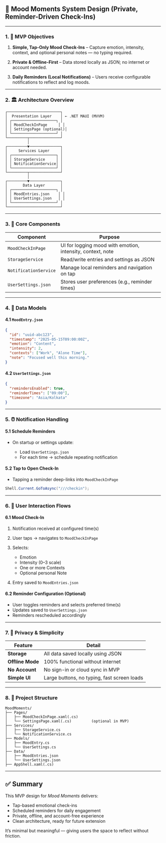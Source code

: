 ## 🧠 Mood Moments System Design (Private, Reminder-Driven Check-Ins)

---

### 1. 🎯 MVP Objectives

1. **Simple, Tap‑Only Mood Check‑Ins**
   – Capture emotion, intensity, context, and optional personal notes — no typing required.

2. **Private & Offline-First**
   – Data stored locally as JSON; no internet or account needed.

3. **Daily Reminders (Local Notifications)**
   – Users receive configurable notifications to reflect and log moods.

---

### 2. 🏛 Architecture Overview

```text
┌────────────────────────┐
│  Presentation Layer    │ ← .NET MAUI (MVVM)
│ ┌────────────────────┐ │
│ │ MoodCheckInPage     │ │
│ │ SettingsPage (optional)│
│ └────────────────────┘ │
└─────────┬──────────────┘
          │
┌─────────▼──────────────┐
│     Services Layer     │
│ ┌────────────────────┐ │
│ │ StorageService     │ │
│ │ NotificationService│ │
│ └────────────────────┘ │
└─────────┬──────────────┘
          │
┌─────────▼──────────────┐
│       Data Layer       │
│ ┌────────────────────┐ │
│ │ MoodEntries.json    │ │
│ │ UserSettings.json   │ │
│ └────────────────────┘ │
└────────────────────────┘
```

---

### 3. 🧩 Core Components

| Component             | Purpose                                                    |
| --------------------- | ---------------------------------------------------------- |
| `MoodCheckInPage`     | UI for logging mood with emotion, intensity, context, note |
| `StorageService`      | Read/write entries and settings as JSON                    |
| `NotificationService` | Manage local reminders and navigation on tap               |
| `UserSettings.json`   | Stores user preferences (e.g., reminder times)             |

---

### 4. 📄 Data Models

#### 4.1 `MoodEntry.json`

```json
{
  "id": "uuid-abc123",
  "timestamp": "2025-05-15T09:00:00Z",
  "emotion": "Content",
  "intensity": 2,
  "contexts": ["Work", "Alone Time"],
  "note": "Focused well this morning."
}
```

#### 4.2 `UserSettings.json`

```json
{
  "remindersEnabled": true,
  "reminderTimes": ["09:00"],
  "timezone": "Asia/Kolkata"
}
```

---

### 5. ⏰ Notification Handling

#### 5.1 Schedule Reminders

* On startup or settings update:

  * Load `UserSettings.json`
  * For each time → schedule repeating notification

#### 5.2 Tap to Open Check-In

* Tapping a reminder deep-links into `MoodCheckInPage`

```csharp
Shell.Current.GoToAsync("///checkin");
```

---

### 6. 📱 User Interaction Flows

#### 6.1 Mood Check-In

1. Notification received at configured time(s)
2. User taps → navigates to `MoodCheckInPage`
3. Selects:

   * Emotion
   * Intensity (0–3 scale)
   * One or more Contexts
   * Optional personal Note
4. Entry saved to `MoodEntries.json`

#### 6.2 Reminder Configuration (Optional)

* User toggles reminders and selects preferred time(s)
* Updates saved to `UserSettings.json`
* Reminders rescheduled accordingly

---

### 7. 🔐 Privacy & Simplicity

| Feature          | Detail                                      |
| ---------------- | ------------------------------------------- |
| **Storage**      | All data saved locally using JSON           |
| **Offline Mode** | 100% functional without internet            |
| **No Account**   | No sign-in or cloud sync in MVP             |
| **Simple UI**    | Large buttons, no typing, fast screen loads |

---

### 8. 📁 Project Structure

```
MoodMoments/
├── Pages/
│   ├── MoodCheckInPage.xaml(.cs)
│   └── SettingsPage.xaml(.cs)         (optional in MVP)
├── Services/
│   ├── StorageService.cs
│   └── NotificationService.cs
├── Models/
│   ├── MoodEntry.cs
│   └── UserSettings.cs
├── Data/
│   ├── MoodEntries.json
│   └── UserSettings.json
├── AppShell.xaml(.cs)
```

---

## ✅ Summary

This MVP design for *Mood Moments* delivers:

* Tap-based emotional check-ins
* Scheduled reminders for daily engagement
* Private, offline, and account-free experience
* Clean architecture, ready for future extension

It’s minimal but meaningful — giving users the space to reflect without friction.
